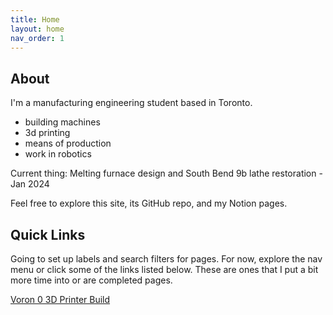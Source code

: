 ```yaml
---
title: Home
layout: home
nav_order: 1
---
```

## [](#header-2)About
I'm a manufacturing engineering student based in Toronto.

*   building machines
*   3d printing
*   means of production
*   work in robotics

Current thing: Melting furnace design and South Bend 9b lathe restoration - Jan 2024

Feel free to explore this site, its GitHub repo, and my Notion pages.

## [](#header-2)Quick Links
Going to set up labels and search filters for pages. For now, explore the nav menu or click some of the links listed below.
These are ones that I put a bit more time into or are completed pages.

[Voron 0 3D Printer Build]({{site.baseurl}}/docs/04-projects/voron.html)

